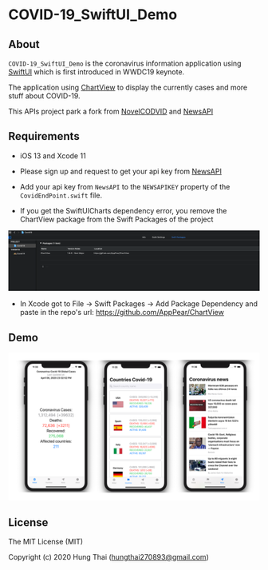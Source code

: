 # COVID-19_SwiftUI_Demo

## About

`COVID-19_SwiftUI_Demo` is the coronavirus information application using [SwiftUI](https://developer.apple.com/xcode/swiftui) which is first introduced in WWDC19 keynote. 

The application using [ChartView](https://github.com/AppPear/ChartView) to display the currently cases and more stuff about COVID-19.

This APIs project park a fork from [NovelCODVID](https://github.com/NovelCOVID/API) and [NewsAPI](https://newsapi.org/)

## Requirements
* iOS 13 and Xcode 11
* Please sign up and request to get your api key from [NewsAPI](https://newsapi.org/)
* Add your api key from `NewsAPI` to the `NEWSAPIKEY` property of the `CovidEndPoint.swift` file.

* If you get the SwiftUICharts dependency error, you remove the  ChartView package from the Swift Packages of the project

![screenshot](https://github.com/Joker462/COVID-19_SwiftUI_Demo/blob/master/error.png)

* In Xcode got to File -> Swift Packages -> Add Package Dependency and paste in the repo's url: https://github.com/AppPear/ChartView

## Demo

![screenshots](https://github.com/Joker462/COVID-19_SwiftUI_Demo/blob/master/example.png)

## License

The MIT License (MIT)

Copyright (c) 2020 Hung Thai (hungthai270893@gmail.com)
